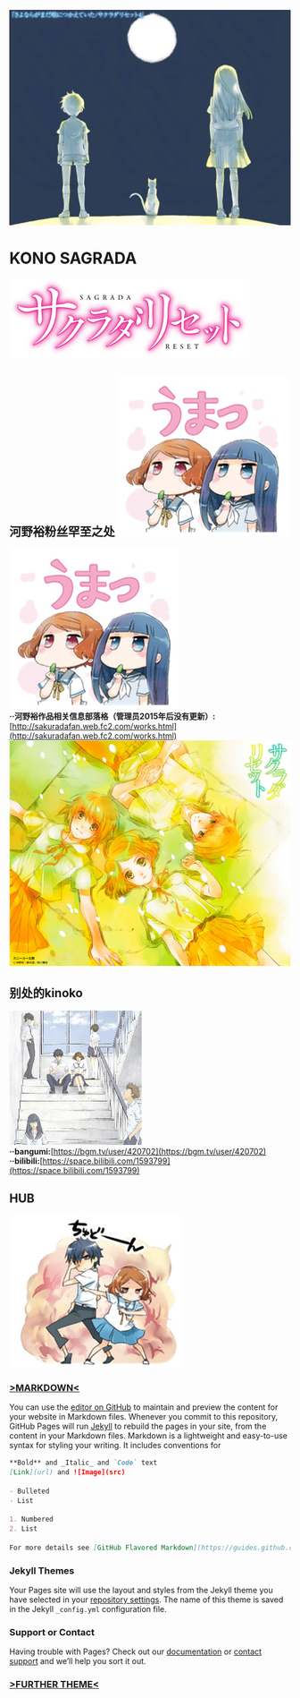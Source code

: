 ![konoko Logo](./tsukinosuna.jpg)
# KONO SAGRADA
![SAGRADA RESET Logo](./contents_visual_logo.png)

## 河野裕粉丝罕至之处 ![SAGRADA](./a40b773fb80e7bec19fb037b242eb9389b506b15.jpg)<br/>
![SAGRADA](./a40b773fb80e7bec19fb037b242eb9389b506b15.jpg)<br/>
**··河野裕作品相关信息部落格（管理员2015年后没有更新）:**[http://sakuradafan.web.fc2.com/works.html](http://sakuradafan.web.fc2.com/works.html)
![SAGRADA](./db917aaa90e22086b79e9db999bfe3d0.JPG)<br/>
## 别处的kinoko 
![SAGRADA Logo](./konosagrada.png)<br/>
**··bangumi:**[https://bgm.tv/user/420702](https://bgm.tv/user/420702)
**··bilibili:**[https://space.bilibili.com/1593799](https://space.bilibili.com/1593799)
## HUB
![233](./d7e778738bd4b31c667f95218cd6277f9f2ff8f0.jpg)
### **[>MARKDOWN<](https://guides.github.com/features/mastering-markdown/)**
You can use the [editor on GitHub](https://github.com/konosagrada/konosagrada.github.io/edit/master/index.md) to maintain and preview the content for your website in Markdown files.
Whenever you commit to this repository, GitHub Pages will run [Jekyll](https://jekyllrb.com/) to rebuild the pages in your site, from the content in your Markdown files.
Markdown is a lightweight and easy-to-use syntax for styling your writing. It includes conventions for

```markdown
**Bold** and _Italic_ and `Code` text
[Link](url) and ![Image](src)

- Bulleted
- List

1. Numbered
2. List

For more details see [GitHub Flavored Markdown](https://guides.github.com/features/mastering-markdown/).
```
### Jekyll Themes
Your Pages site will use the layout and styles from the Jekyll theme you have selected in your [repository settings](https://github.com/konosagrada/konosagrada.github.io/settings). The name of this theme is saved in the Jekyll `_config.yml` configuration file.

### Support or Contact
Having trouble with Pages? Check out our [documentation](https://help.github.com/categories/github-pages-basics/) or [contact support](https://github.com/contact) and we’ll help you sort it out.
### [>FURTHER THEME<](https://www.jekyll.com.cn/docs/step-by-step/04-layouts/)
